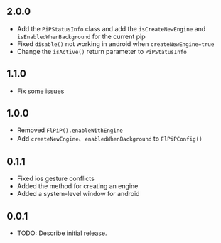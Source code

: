 ## 2.0.0

* Add the `PiPStatusInfo` class and add the `isCreateNewEngine` and `isEnabledWhenBackground` for
  the current pip
* Fixed `disable()` not working in android when `createNewEngine=true`
* Change the `isActive()` return parameter to `PiPStatusInfo`

## 1.1.0

* Fix some issues

## 1.0.0

* Removed `FlPiP().enableWithEngine`
* Add `createNewEngine`、`enabledWhenBackground` to `FlPiPConfig()`

## 0.1.1

* Fixed ios gesture conflicts
* Added the method for creating an engine
* Added a system-level window for android

## 0.0.1

* TODO: Describe initial release.

